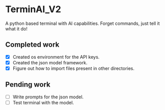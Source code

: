 # TerminAI_V2

A python based terminal with AI capabilities. Forget commands, just tell it what it do!

## Completed work

- [x] Created os environment for the API keys.
- [x] Created the json model framework.
- [x] Figure out how to import files present in other directories.

## Pending work

- [ ] Write prompts for the json model.
- [ ] Test terminal with the model.